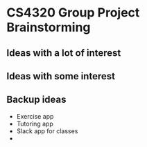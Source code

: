 # CS4320 Group Project Brainstorming

## Ideas with a lot of interest

## Ideas with some interest

## Backup ideas

  * Exercise app
  * Tutoring app 
  * Slack app for classes 
  * 
